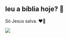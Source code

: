 ## leu a bíblia hoje? 📖

Só Jesus salva. ❤️‍🔥











![](https://media1.tenor.com/m/D6P7ayaAqY0AAAAd/the-chosen-os-escolhidos.gif)

